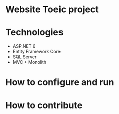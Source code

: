 # Website Toeic project
# Technologies
- ASP.NET 6
- Entity Framework Core
- SQL Server
- MVC + Monolith
# How to configure and run
# How to contribute 
